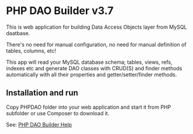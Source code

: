 PHP DAO Builder v3.7
====================

This is web application for building Data Access Objects layer from MySQL daatbase.

There's no need for manual configuration, no need for manual definition of tables, columns, etc!

This app will read your MySQL database schema; tables, views, refs, indexes etc
and generate DAO classes with CRUD(S) and finder methods automatically with all
their properties and getter/setter/finder methods.

Installation and run
--------------------

Copy PHPDAO folder into your web application and start it from PHP subfolder or use Composer to download it.

See: <a href="http://phpdao.ir.com.hr">PHP DAO Builder Help</a>


